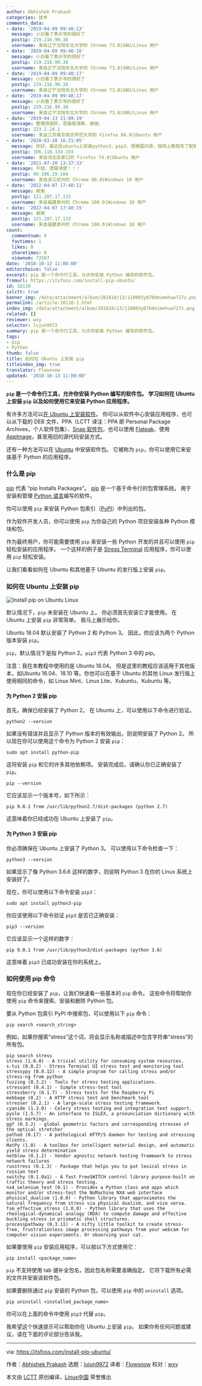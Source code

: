 ```yaml
---
author: Abhishek Prakash
categories: 技术
comments_data:
- date: '2019-04-09 09:48:13'
  message: 小白看了表示写的很好了
  postip: 219.216.99.38
  username: 来自辽宁沈阳东北大学的 Chrome 73.0|GNU/Linux 用户
- date: '2019-04-09 09:48:16'
  message: 小白看了表示写的很好了
  postip: 219.216.99.38
  username: 来自辽宁沈阳东北大学的 Chrome 73.0|GNU/Linux 用户
- date: '2019-04-09 09:48:17'
  message: 小白看了表示写的很好了
  postip: 219.216.99.38
  username: 来自辽宁沈阳东北大学的 Chrome 73.0|GNU/Linux 用户
- date: '2019-04-09 09:48:17'
  message: 小白看了表示写的很好了
  postip: 219.216.99.38
  username: 来自辽宁沈阳东北大学的 Chrome 73.0|GNU/Linux 用户
- date: '2019-04-13 21:09:19'
  message: 整理得很好，思路很清晰，谢谢。
  postip: 223.2.24.1
  username: 来自江苏南京南京师范大学的 Firefox 66.0|Ubuntu 用户
- date: '2020-03-20 16:21:05'
  message: 你好，最近在ubuntu上安装python3，pip3，想换国内源，按网上教程写了配置文件，但是没有奏效，是什么原因呢，ubuntu18.04
  postip: 106.118.134.193
  username: 来自河北张家口的 Firefox 74.0|Ubuntu 用户
- date: '2021-07-20 13:37:33'
  message: 不错，逻辑清楚！！！
  postip: 60.186.29.104
  username: 来自浙江杭州的 Chrome 90.0|Windows 10 用户
- date: '2022-04-07 17:48:11'
  message: 谢谢
  postip: 121.207.17.133
  username: 来自福建泉州的 Chrome 100.0|Windows 10 用户
- date: '2022-04-07 17:48:15'
  message: 谢谢
  postip: 121.207.17.133
  username: 来自福建泉州的 Chrome 100.0|Windows 10 用户
count:
  commentnum: 9
  favtimes: 1
  likes: 0
  sharetimes: 0
  viewnum: 72567
date: '2018-10-13 11:00:00'
editorchoice: false
excerpt: pip 是一个命令行工具，允许你安装 Python 编写的软件包。
fromurl: https://itsfoss.com/install-pip-ubuntu/
id: 10110
islctt: true
banner_img: /data/attachment/album/201810/13/110003y07b0mimehuw727z.png
permalink: /article-10110-1.html
index_img: /data/attachment/album/201810/13/110003y07b0mimehuw727z.png.thumb.jpg
related: []
reviewer: wxy
selector: lujun9972
summary: pip 是一个命令行工具，允许你安装 Python 编写的软件包。
tags:
- pip
- Python
thumb: false
title: 如何在 Ubuntu 上安装 pip
titleindex_img: true
translator: Flowsnow
updated: '2018-10-13 11:00:00'
---
```


**`pip` 是一个命令行工具，允许你安装 Python 编写的软件包。 学习如何在 Ubuntu 上安装 `pip` 以及如何使用它来安装 Python 应用程序。**


有许多方法可以[在 Ubuntu 上安装软件](https://itsfoss.com/how-to-add-remove-programs-in-ubuntu/)。 你可以从软件中心安装应用程序，也可以从下载的 DEB 文件、PPA（LCTT 译注：PPA 即 Personal Package Archives，个人软件包集）、[Snap 软件包](https://itsfoss.com/use-snap-packages-ubuntu-16-04/)，也可以使用 [Flatpak](https://itsfoss.com/flatpak-guide/)、使用 [AppImage](https://itsfoss.com/use-appimage-linux/)，甚至用旧的源代码安装方式。


还有一种方法可以在 [Ubuntu](https://www.ubuntu.com/) 中安装软件包。 它被称为 `pip`，你可以使用它来安装基于 Python 的应用程序。


### 什么是 pip


[pip](https://en.wikipedia.org/wiki/pip_(package_manager)) 代表 “pip Installs Packages”。 [pip](https://pypi.org/project/pip/) 是一个基于命令行的包管理系统。 用于安装和管理 [Python 语言](https://www.python.org/)编写的软件。


你可以使用 `pip` 来安装 Python 包索引（[PyPI](https://pypi.org/)）中列出的包。


作为软件开发人员，你可以使用 `pip` 为你自己的 Python 项目安装各种 Python 模块和包。


作为最终用户，你可能需要使用 `pip` 来安装一些 Python 开发的并且可以使用 `pip` 轻松安装的应用程序。 一个这样的例子是 [Stress Terminal](https://itsfoss.com/stress-terminal-ui/) 应用程序，你可以使用 `pip` 轻松安装。


让我们看看如何在 Ubuntu 和其他基于 Ubuntu 的发行版上安装 `pip`。


### 如何在 Ubuntu 上安装 pip


![Install pip on Ubuntu Linux](/data/attachment/album/201810/13/110003y07b0mimehuw727z.png)


默认情况下，`pip` 未安装在 Ubuntu 上。 你必须首先安装它才能使用。 在 Ubuntu 上安装 `pip` 非常简单。 我马上展示给你。


Ubuntu 18.04 默认安装了 Python 2 和 Python 3。 因此，你应该为两个 Python 版本安装 `pip`。


`pip`，默认情况下是指 Python 2。`pip3` 代表 Python 3 中的 pip。


注意：我在本教程中使用的是 Ubuntu 18.04。 但是这里的教程应该适用于其他版本，如Ubuntu 16.04、18.10 等。你也可以在基于 Ubuntu 的其他 Linux 发行版上使用相同的命令，如 Linux Mint、Linux Lite、Xubuntu、Kubuntu 等。


#### 为 Python 2 安装 pip


首先，确保已经安装了 Python 2。 在 Ubuntu 上，可以使用以下命令进行验证。



```
python2 --version
```

如果没有错误并且显示了 Python 版本的有效输出，则说明安装了 Python 2。 所以现在你可以使用这个命令为 Python 2 安装 `pip`：



```
sudo apt install python-pip
```

这将安装 `pip` 和它的许多其他依赖项。 安装完成后，请确认你已正确安装了 `pip`。



```
pip --version
```

它应该显示一个版本号，如下所示：



```
pip 9.0.1 from /usr/lib/python2.7/dist-packages (python 2.7)
```

这意味着你已经成功在 Ubuntu 上安装了 `pip`。


#### 为 Python 3 安装 pip


你必须确保在 Ubuntu 上安装了 Python 3。 可以使用以下命令检查一下：



```
python3 --version
```

如果显示了像 Python 3.6.6 这样的数字，则说明 Python 3 在你的 Linux 系统上安装好了。


现在，你可以使用以下命令安装 `pip3`：



```
sudo apt install python3-pip
```

你应该使用以下命令验证 `pip3` 是否已正确安装：



```
pip3 --version
```

它应该显示一个这样的数字：



```
pip 9.0.1 from /usr/lib/python3/dist-packages (python 3.6)
```

这意味着 `pip3` 已成功安装在你的系统上。


### 如何使用 pip 命令


现在你已经安装了 `pip`，让我们快速看一些基本的 `pip` 命令。 这些命令将帮助你使用 `pip` 命令来搜索、安装和删除 Python 包。


要从 Python 包索引 PyPI 中搜索包，可以使用以下 `pip` 命令：



```
pip search <search_string>
```

例如，如果你搜索“stress”这个词，将会显示名称或描述中包含字符串“stress”的所有包。



```
pip search stress
stress (1.0.0) - A trivial utility for consuming system resources.
s-tui (0.8.2) - Stress Terminal UI stress test and monitoring tool
stressypy (0.0.12) - A simple program for calling stress and/or stress-ng from python
fuzzing (0.3.2) - Tools for stress testing applications.
stressant (0.4.1) - Simple stress-test tool
stressberry (0.1.7) - Stress tests for the Raspberry Pi
mobbage (0.2) - A HTTP stress test and benchmark tool
stresser (0.2.1) - A large-scale stress testing framework.
cyanide (1.3.0) - Celery stress testing and integration test support.
pysle (1.5.7) - An interface to ISLEX, a pronunciation dictionary with stress markings.
ggf (0.3.2) - global geometric factors and corresponding stresses of the optical stretcher
pathod (0.17) - A pathological HTTP/S daemon for testing and stressing clients.
MatPy (1.0) - A toolbox for intelligent material design, and automatic yield stress determination
netblow (0.1.2) - Vendor agnostic network testing framework to stress network failures
russtress (0.1.3) - Package that helps you to put lexical stress in russian text
switchy (0.1.0a1) - A fast FreeSWITCH control library purpose-built on traffic theory and stress testing.
nx4_selenium_test (0.1) - Provides a Python class and apps which monitor and/or stress-test the NoMachine NX4 web interface
physical_dualism (1.0.0) - Python library that approximates the natural frequency from stress via physical dualism, and vice versa.
fsm_effective_stress (1.0.0) - Python library that uses the rheological-dynamical analogy (RDA) to compute damage and effective buckling stress in prismatic shell structures.
processpathway (0.3.11) - A nifty little toolkit to create stress-free, frustrationless image processing pathways from your webcam for computer vision experiments. Or observing your cat.
```

如果要使用 `pip` 安装应用程序，可以按以下方式使用它：



```
pip install <package_name>
```

`pip` 不支持使用 tab 键补全包名，因此包名称需要准确指定。 它将下载所有必需的文件并安装该软件包。


如果要删除通过 `pip` 安装的 Python 包，可以使用 `pip` 中的 `uninstall` 选项。



```
pip uninstall <installed_package_name>
```

你可以在上面的命令中使用 `pip3` 代替 `pip`。


我希望这个快速提示可以帮助你在 Ubuntu 上安装 `pip`。 如果你有任何问题或建议，请在下面的评论部分告诉我。




---


via: <https://itsfoss.com/install-pip-ubuntu/>


作者：[Abhishek Prakash](https://itsfoss.com/author/abhishek/) 选题：[lujun9972](https://github.com/lujun9972) 译者：[Flowsnow](https://github.com/Flowsnow) 校对：[wxy](https://github.com/wxy)


本文由 [LCTT](https://github.com/LCTT/TranslateProject) 原创编译，[Linux中国](https://linux.cn/) 荣誉推出